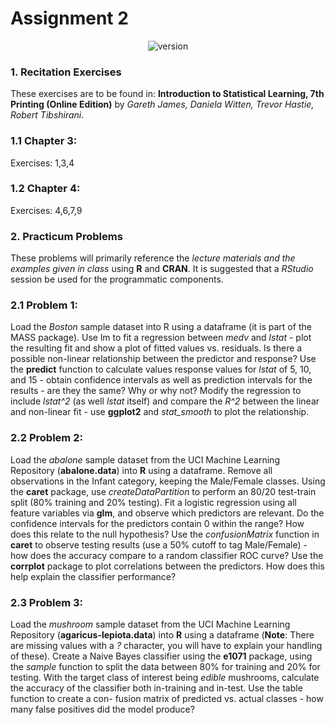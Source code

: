 # Assignment 2

<p align="center">
  <a style="text-decoration:none" >
   <img src="https://img.shields.io/badge/Graded%20Score-100%2F100-green" alt="version" />
 </a>
</p>

### 1. Recitation Exercises

These exercises are to be found in: **Introduction to Statistical Learning,
7th Printing (Online Edition)** by *Gareth James, Daniela Witten, Trevor
Hastie, Robert Tibshirani*.

### 1.1 Chapter 3:

Exercises: 1,3,4

### 1.2 Chapter 4:

Exercises: 4,6,7,9

### 2.  Practicum Problems

These problems will primarily reference the *lecture materials and the examples
given in class* using **R** and **CRAN**. It is suggested that a *RStudio* session be
used for the programmatic components.

### 2.1 Problem 1: 

Load the *Boston* sample dataset into R using a dataframe (it is part of the
MASS package). Use lm to fit a regression between *medv* and *lstat* - plot the
resulting fit and show a plot of fitted values vs. residuals. Is there a possible
non-linear relationship between the predictor and response? Use the **predict**
function to calculate values response values for *lstat* of 5, 10, and 15 - obtain
confidence intervals as well as prediction intervals for the results - are they the
same? Why or why not? Modify the regression to include *lstat^2* (as well *lstat*
itself) and compare the *R^2* between the linear and non-linear fit - use **ggplot2**
and *stat_smooth* to plot the relationship.

### 2.2 Problem 2: 

Load the *abalone* sample dataset from the UCI Machine Learning Repository
(**abalone.data**) into **R** using a dataframe. Remove all observations in the
Infant category, keeping the Male/Female classes. Using the **caret** package, use
*createDataPartition* to perform an 80/20 test-train split (80% training and 20%
testing). Fit a logistic regression using all feature variables via **glm**, and observe
which predictors are relevant. Do the confidence intervals for the predictors 
contain 0 within the range? How does this relate to the null hypothesis? Use the
*confusionMatrix* function in **caret** to observe testing results (use a 50% cutoff to
tag Male/Female) - how does the accuracy compare to a random classifier ROC
curve? Use the **corrplot** package to plot correlations between the predictors.
How does this help explain the classifier performance?

### 2.3 Problem 3:

Load the *mushroom* sample dataset from the UCI Machine Learning Repository
(**agaricus-lepiota.data**) into **R** using a dataframe (**Note**: There are missing
values with a *?* character, you will have to explain your handling of these).
Create a Naive Bayes classifier using the **e1071** package, using the *sample* function 
to split the data between 80% for training and 20% for testing. With the
target class of interest being *edible* mushrooms, calculate the accuracy of the
classifier both in-training and in-test. Use the table function to create a con-
fusion matrix of predicted vs. actual classes - how many false positives did the
model produce?

